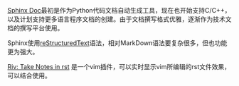 [Sphinx Doc](http://www.sphinx-doc.org)最初是作为Python代码文档自动生成工具，现在也开始支持C/C++，以及计划支持更多语言程序文档的创建。由于文档撰写格式优雅，逐渐作为技术文档的撰写平台使用。

Sphinx使用[reStructuredText](http://docutils.sourceforge.net/rst.html)语法，相对MarkDown语法要复杂很多，但也功能更为强大。

[Riv: Take Notes in rst](https://github.com/gu-fan/riv.vim) 是一个vim插件，可以实时显示vim所编辑的rst文件效果，可以结合使用。